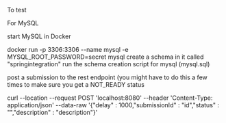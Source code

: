 To test

For MySQL

start MySQL in Docker

docker run -p 3306:3306  --name mysql -e MYSQL_ROOT_PASSWORD=secret mysql
create a schema in it called "springintegration"
run the schema creation script for mysql (mysql.sql)

post a submission to the rest endpoint (you might have to do this a few times to make sure you get a NOT_READY status

curl --location --request POST 'localhost:8080' --header 'Content-Type: application/json' --data-raw '{"delay" : 1000,"submissionId" : "id","status" : "","description" : "description"}'

